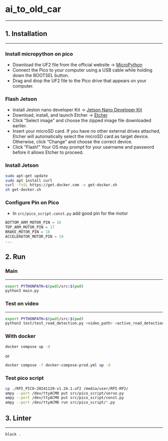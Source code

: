 # ai_to_old_car

---

## 1. Installation

---

### Install micropython on pico

- Download the UF2 file from the official website -> [MicroPython](https://micropython.org/download/rp2-pico/)
- Connect the Pico to your computer using a USB cable while holding down the BOOTSEL button.
- Drag and drop the UF2 file to the Pico drive that appears on your computer.

### Flash Jetson

- Install Jeston nano developer
  Kit -> [Jetson Nano Developer Kit](https://developer.nvidia.com/embedded/learn/get-started-jetson-nano-devkit)
- Download, install, and launch Etcher -> [Etcher](https://www.balena.io/etcher/)
- Click “Select image” and choose the zipped image file downloaded earlier.
- Insert your microSD card. If you have no other external drives attached, Etcher will automatically select the microSD
  card as target device. Otherwise, click “Change” and choose the correct device.
- Click “Flash!” Your OS may prompt for your username and password before it allows Etcher to proceed.

### Install Jetson

```bash
sudo apt-get update
sudo apt install curl
curl -fsSL https://get.docker.com -o get-docker.sh
sh get-docker.sh
````

### Configure Pin on Pico

- In `src/pico_script.const.py` add good pin for the motor

```python
BOTTOM_ARM_MOTOR_PIN = 16
TOP_ARM_MOTOR_PIN = 17
BRAKE_MOTOR_PIN = 18
ACCELERATOR_MOTOR_PIN = 19
...
```

## 2. Run

### Main

---

```bash
export PYTHONPATH=$(pwd)/src:$(pwd)
python3 main.py
```

### Test on video

---

```bash
export PYTHONPATH=$(pwd)/src:$(pwd)
python3 test/test_road_detection.py <video_path> <active_road_detection> <active_object_detection> <active_drawing>
```

### With docker

```bash
docker compose up -d
```

or 

```bash
docker compose -f docker-compose-prod.yml up -d
```

### Test pico script

```bash
cp ./RPI_PICO-20241129-v1.24.1.uf2 /media/user/RPI-RP2/
ampy --port /dev/ttyACM0 put src/pico_script/servo.py
ampy --port /dev/ttyACM0 put src/pico_script/const.py
ampy --port /dev/ttyACM0 run src/pico_script/*.py
```

## 3. Linter

---

```
black .
```